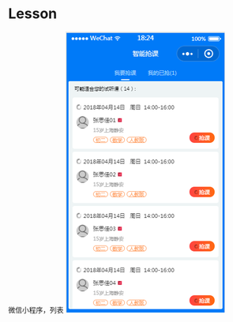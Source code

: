 # Lesson
微信小程序，列表
![image](https://github.com/LegendKe/Lesson/blob/master/img/%E6%95%88%E6%9E%9C%E5%9B%BE.png)
